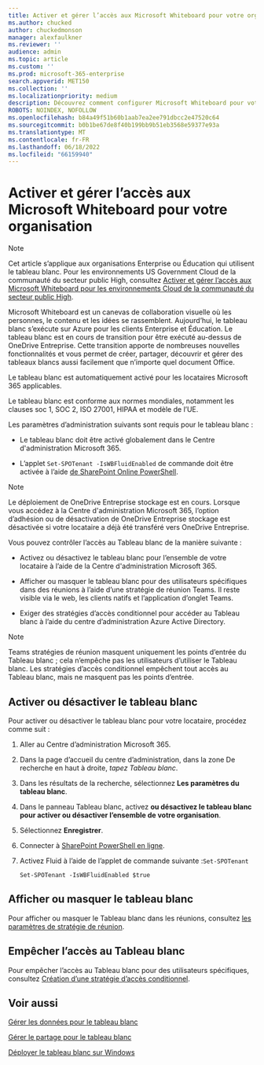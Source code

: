 ```yaml
---
title: Activer et gérer l’accès aux Microsoft Whiteboard pour votre organisation
ms.author: chucked
author: chuckedmonson
manager: alexfaulkner
ms.reviewer: ''
audience: admin
ms.topic: article
ms.custom: ''
ms.prod: microsoft-365-enterprise
search.appverid: MET150
ms.collection: ''
ms.localizationpriority: medium
description: Découvrez comment configurer Microsoft Whiteboard pour votre organisation dans le Centre d'administration Microsoft 365.
ROBOTS: NOINDEX, NOFOLLOW
ms.openlocfilehash: b84a49f51b60b1aab7ea2ee791dbcc2e47520c64
ms.sourcegitcommit: b0b1be67de8f40b199bb9b51eb3568e59377e93a
ms.translationtype: MT
ms.contentlocale: fr-FR
ms.lasthandoff: 06/18/2022
ms.locfileid: "66159940"
---
```

# <a name="enable-and-manage-access-to-microsoft-whiteboard-for-your-organization"></a>Activer et gérer l’accès aux Microsoft Whiteboard pour votre organisation

>[!NOTE]
> Cet article s’applique aux organisations Enterprise ou Éducation qui utilisent le tableau blanc. Pour les environnements US Government Cloud de la communauté du secteur public High, consultez [Activer et gérer l’accès aux Microsoft Whiteboard pour les environnements Cloud de la communauté du secteur public High](enable-whiteboard-access-gcc-high.md).

Microsoft Whiteboard est un canevas de collaboration visuelle où les personnes, le contenu et les idées se rassemblent. Aujourd’hui, le tableau blanc s’exécute sur Azure pour les clients Enterprise et Éducation. Le tableau blanc est en cours de transition pour être exécuté au-dessus de OneDrive Entreprise. Cette transition apporte de nombreuses nouvelles fonctionnalités et vous permet de créer, partager, découvrir et gérer des tableaux blancs aussi facilement que n’importe quel document Office.

Le tableau blanc est automatiquement activé pour les locataires Microsoft 365 applicables. 

Le tableau blanc est conforme aux normes mondiales, notamment les clauses soc 1, SOC 2, ISO 27001, HIPAA et modèle de l’UE. 

Les paramètres d’administration suivants sont requis pour le tableau blanc :

- Le tableau blanc doit être activé globalement dans le Centre d'administration Microsoft 365.

- L’applet <code>Set-SPOTenant -IsWBFluidEnabled</code> de commande doit être activée à l’aide [de SharePoint Online PowerShell](/powershell/sharepoint/sharepoint-online/connect-sharepoint-online).

>[!NOTE]
> Le déploiement de OneDrive Entreprise stockage est en cours. Lorsque vous accédez à la Centre d'administration Microsoft 365, l’option d’adhésion ou de désactivation de OneDrive Entreprise stockage est désactivée si votre locataire a déjà été transféré vers OneDrive Entreprise.

Vous pouvez contrôler l’accès au Tableau blanc de la manière suivante :

- Activez ou désactivez le tableau blanc pour l’ensemble de votre locataire à l’aide de la Centre d'administration Microsoft 365.

- Afficher ou masquer le tableau blanc pour des utilisateurs spécifiques dans des réunions à l’aide d’une stratégie de réunion Teams. Il reste visible via le web, les clients natifs et l’application d’onglet Teams.

- Exiger des stratégies d’accès conditionnel pour accéder au Tableau blanc à l’aide du centre d’administration Azure Active Directory.

>[!NOTE]
> Teams stratégies de réunion masquent uniquement les points d’entrée du Tableau blanc ; cela n’empêche pas les utilisateurs d’utiliser le Tableau blanc. Les stratégies d’accès conditionnel empêchent tout accès au Tableau blanc, mais ne masquent pas les points d’entrée.

## <a name="enable-or-disable-whiteboard"></a>Activer ou désactiver le tableau blanc

Pour activer ou désactiver le tableau blanc pour votre locataire, procédez comme suit :

1. Aller au Centre d’administration Microsoft 365.

2. Dans la page d’accueil du centre d’administration, dans la zone De recherche en haut à droite, *tapez Tableau blanc*.

3. Dans les résultats de la recherche, sélectionnez **Les paramètres du tableau blanc**.

4. Dans le panneau Tableau blanc, activez **ou désactivez le tableau blanc pour activer ou désactiver l’ensemble de votre organisation**.

5. Sélectionnez **Enregistrer**.

6. Connecter à [SharePoint PowerShell en ligne](/powershell/sharepoint/sharepoint-online/connect-sharepoint-online).

7. Activez Fluid à l’aide de l’applet de commande suivante :<code>Set-SPOTenant</code>

   <pre><code class="lang-powershell">Set-SPOTenant -IsWBFluidEnabled $true</code></pre>
 
## <a name="show-or-hide-whiteboard"></a>Afficher ou masquer le tableau blanc

Pour afficher ou masquer le Tableau blanc dans les réunions, consultez [les paramètres de stratégie de réunion](/microsoftteams/meeting-policies-content-sharing). 

## <a name="prevent-access-to-whiteboard"></a>Empêcher l’accès au Tableau blanc

Pour empêcher l’accès au Tableau blanc pour des utilisateurs spécifiques, consultez [Création d’une stratégie d’accès conditionnel](/azure/active-directory/conditional-access/concept-conditional-access-policies).

## <a name="see-also"></a>Voir aussi

[Gérer les données pour le tableau blanc](manage-data-organizations.md)

[Gérer le partage pour le tableau blanc](manage-sharing-organizations.md)

[Déployer le tableau blanc sur Windows](deploy-on-windows-organizations.md)
